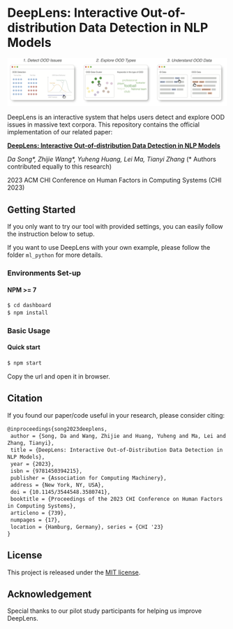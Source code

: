# DeepLens: Interactive Out-of-distribution Data Detection in NLP Models

![basic view](./figs/DeepLens-UI.png)

DeepLens is an interactive system that helps users detect and explore OOD issues in massive text corpora.
This repository contains the official implementation of our related paper:

[**DeepLens: Interactive Out-of-distribution Data Detection in NLP Models**](https://arxiv.org/abs/2303.01577)

*Da Song\*, Zhijie Wang\*, Yuheng Huang, Lei Ma, Tianyi Zhang* (\* Authors contributed equally to this research)

2023 ACM CHI Conference on Human Factors in Computing Systems (CHI 2023)

## Getting Started

If you only want to try our tool with provided settings, you can easily follow the instruction below to setup.

If you want to use DeepLens with your own example, please follow the folder `ml_python` for more details.

### Environments Set-up

#### NPM >= 7 

~~~sh
$ cd dashboard
$ npm install
~~~

### Basic Usage

#### Quick start

~~~sh
$ npm start
~~~
Copy the url and open it in browser.

## Citation

If you found our paper/code useful in your research, please consider citing:

```
@inproceedings{song2023deeplens,
 author = {Song, Da and Wang, Zhijie and Huang, Yuheng and Ma, Lei and Zhang, Tianyi}, 
 title = {DeepLens: Interactive Out-of-Distribution Data Detection in NLP Models}, 
 year = {2023}, 
 isbn = {9781450394215}, 
 publisher = {Association for Computing Machinery}, 
 address = {New York, NY, USA}, 
 doi = {10.1145/3544548.3580741},
 booktitle = {Proceedings of the 2023 CHI Conference on Human Factors in Computing Systems}, 
 articleno = {739}, 
 numpages = {17}, 
 location = {Hamburg, Germany}, series = {CHI '23}
} 
```

## License

This project is released under the [MIT license](https://github.com/momentum-lab-workspace/DeepSeer/blob/main/LICENSE.MD).

## Acknowledgement

Special thanks to our pilot study participants for helping us improve DeepLens.

